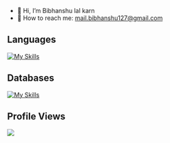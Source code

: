 - 👋 Hi, I’m Bibhanshu lal karn
- 📩 How to reach me: mail.bibhanshu127@gmail.com <br/>

**Languages**
---
[![My Skills](https://skillicons.dev/icons?i=java,js,ts)](https://skillicons.dev)

**Databases**
---
[![My Skills](https://skillicons.dev/icons?i=mongodb,mysql,postgres)](https://skillicons.dev)

**Profile Views**
---
[![](https://visitcount.itsvg.in/api?id=bibhanshu12&label=Profile%20Views&icon=4&pretty=true)](https://visitcount.itsvg.in)

<!---
bibhanshu12/bibhanshu12 is a ✨ special ✨ repository because its `README.md` (this file) appears on your GitHub profile.
You can click the Preview link to take a look at your changes.
--->
